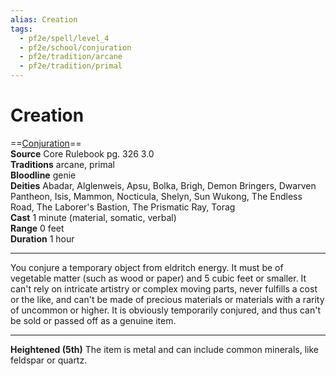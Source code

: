 ```yaml
---
alias: Creation
tags:
  - pf2e/spell/level_4
  - pf2e/school/conjuration
  - pf2e/tradition/arcane
  - pf2e/tradition/primal
---
```


# Creation

==[Conjuration](Conjuration.md)==  
__Source__ Core Rulebook pg. 326 3.0  
**Traditions** arcane, primal  
**Bloodline** genie  
**Deities** Abadar, Alglenweis, Apsu, Bolka, Brigh, Demon Bringers, Dwarven Pantheon, Isis, Mammon, Nocticula, Shelyn, Sun Wukong, The Endless Road, The Laborer's Bastion, The Prismatic Ray, Torag  
**Cast** 1 minute (material, somatic, verbal)  
**Range** 0 feet  
**Duration** 1 hour

---

You conjure a temporary object from eldritch energy. It must be of vegetable matter (such as wood or paper) and 5 cubic feet or smaller. It can't rely on intricate artistry or complex moving parts, never fulfills a cost or the like, and can't be made of precious materials or materials with a rarity of uncommon or higher. It is obviously temporarily conjured, and thus can't be sold or passed off as a genuine item.

<hr>

**Heightened (5th)** The item is metal and can include common minerals, like feldspar or quartz.
